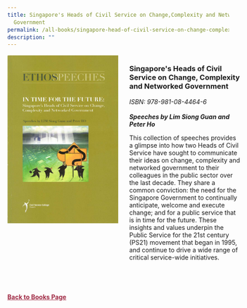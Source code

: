 ```yaml
---
title: Singapore's Heads of Civil Service on Change,Complexity and Networked
  Government
permalink: /all-books/singapore-head-of-civil-service-on-change-complexity-networked-government/
description: ""
---
```

<style>


.grid-container {
	display: grid;
	grid-template-columns: 50% 50%;
	grid-gap: 5%
	}
	
img {
		object-fit: contain;
		width: 100%;
		height: 80%;
	}	

.chapter-divider {
	margin-top: 5%;
	}	
	
.back a
{
	color: #9f2943;
	font-weight: bold;
	
}	


</style>

<div class="grid-container">
	<div class="grid-child"><img src="/images/Books/ETHOS%20Speeches%20In%20Time%20for%20the%20Future.jpg"></div>
	<div class="grid-child">
		<h3>Singapore's Heads of Civil Service on Change, Complexity and Networked Government</h3>
		<i>ISBN: 978-981-08-4464-6</i><br>
		<i></i><br>
		<b><i>Speeches by Lim Siong Guan and Peter Ho</i></b>
		<p>This collection of speeches provides a glimpse into how two Heads of Civil Service have sought to communicate their ideas on change, complexity and networked government to their colleagues in the public sector over the last decade. They share a common conviction: the need for the Singapore Government to continually anticipate, welcome and execute change; and for a public service that is in time for the future. These insights and values underpin the Public Service for the 21st century (PS21) movement that began in 1995, and continue to drive a wide range of critical service-wide initiatives.</p>
	</div>

</div>

<div>

<div class="chapter-divider">
<p><b></b></p>

</div>
	
<div class="chapter-divider">
<p><b></b></p>

</div>
		
<div class="chapter-divider">
<p><b></b></p>

</div>
	
<div class="chapter-divider">
<p><b></b></p>

</div>
	
<div class="chapter-divider">
<p><b></b></p>

</div>
	








</div>



<br>
<br>
<div class="back">
<a href="/books/">Back to Books Page</a>	

</div>